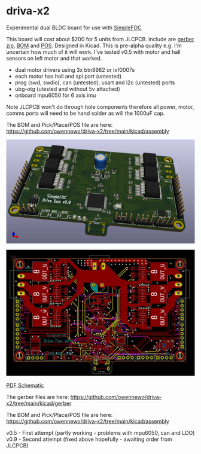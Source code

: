 # driva-x2
Experimental dual BLDC board for use with [SimpleFOC](https://simplefoc.com)

This board will cost about $200 for 5 units from JLCPCB. Include are [gerber zip](https://github.com/owennewo/driva-x2/blob/main/kicad/gerber/driva-x2.zip), [BOM](https://github.com/owennewo/driva-x2/blob/main/kicad/assembly/driva-x2-bom.csv) and [POS](https://github.com/owennewo/driva-x2/blob/main/kicad/assembly/driva-x2-all-pos.csv).  Designed in Kicad.  This is pre-alpha quality e.g. I'm uncertain how much of it will work.  I've tested v0.5 with motor and hall sensors on left motor and that worked.

 - dual motor drivers using 3x btn8982 or ixf0007s
 - each motor has hall and spi port (untested)
 - prog (swd, swdio), can (untested), usart and i2c (untested) ports
 - ubg-otg (utested and without 5v attached)
 - onboard mpu6050 for 6 axis imu

Note JLCPCB won't do through hole components therefore all power, motor, comms ports will need to be hand solder as will the 1000uF cap.  

The BOM and Pick/Place/POS file are here:
https://github.com/owennewo/driva-x2/tree/main/kicad/assembly 

![3D render](./kicad/docs/driva-x2-3d.png)

![Top Layer](./kicad/docs/top-layer.jpeg)

[PDF Schematic](./kicad/docs/driva-x2.pdf)

The gerber files are here:
https://github.com/owennewo/driva-x2/tree/main/kicad/gerber

The BOM and Pick/Place/POS file are here:
https://github.com/owennewo/driva-x2/tree/main/kicad/assembly

v0.5 - First attempt (partly working - problems with mpu6050, can and LDO)
v0.9 - Second attempt (fixed above hopefully - awaiting order from JLCPCB)
